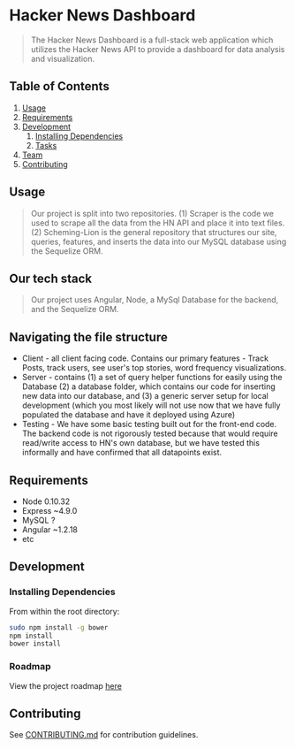 # Hacker News Dashboard

> The Hacker News Dashboard is a full-stack web application which utilizes the Hacker News API to provide a dashboard for data analysis and visualization.

## Table of Contents

1. [Usage](#Usage)
1. [Requirements](#requirements)
1. [Development](#development)
    1. [Installing Dependencies](#installing-dependencies)
    1. [Tasks](#tasks)
1. [Team](#team)
1. [Contributing](#contributing)

## Usage

> Our project is split into two repositories. (1) Scraper is the code we used to scrape all the data from the HN API and place it into text files. (2) Scheming-Lion is the general repository that structures our site, queries, features, and inserts the data into our MySQL database using the Sequelize ORM. 

## Our tech stack

> Our project uses Angular, Node, a MySql Database for the backend, and the Sequelize ORM.

## Navigating the file structure

* Client - all client facing code. Contains our primary features - Track Posts, track users, see user's top stories, word frequency visualizations.
* Server - contains (1) a set of query helper functions for easily using the Database (2) a database folder, which contains our code for inserting new data into our database, and (3) a generic server setup for local development (which you most likely will not use now that we have fully populated the database and have it deployed using Azure)
* Testing - We have some basic testing built out for the front-end code. The backend code is not rigorously tested because that would require read/write access to HN's own database, but we have tested this informally and have confirmed that all datapoints exist.

## Requirements

- Node 0.10.32
- Express ~4.9.0
- MySQL ?
- Angular ~1.2.18
- etc

## Development

### Installing Dependencies

From within the root directory:

```sh
sudo npm install -g bower
npm install
bower install
```

### Roadmap

View the project roadmap [here](https://github.com/Scheming-Lion/Scheming-Lion/issues)


## Contributing

See [CONTRIBUTING.md](CONTRIBUTING.md) for contribution guidelines.
